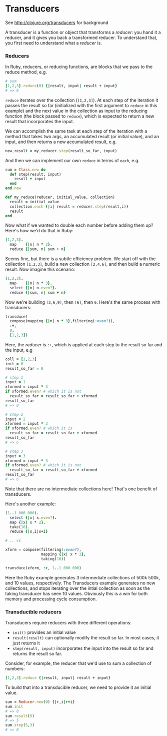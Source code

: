 # Transducers

See http://clojure.org/transducers for background

A transducer is a function or object that transforms a _reducer_: you
hand it a reducer, and it gives you back a transformed reducer. To
understand that, you first need to understand what a _reducer_ is.

### Reducers

In Ruby, reducers, or reducing functions, are blocks
that we pass to the reduce method, e.g.

```ruby
# sum
[1,2,3].reduce(0) {|result, input| result + input}
# => 6
```

`reduce` iterates over the collection (`[1,2,3]`). At each step of the
iteration it passes the result so far (initialized with the first
argument to `reduce` in this example) and the next value in the
collection as input to the reducing function (the block passed to
`reduce`), which is expected to return a new result that incorporates
the input.

We can accomplish the same task at each step of the iteration with a
method that takes two args, an accumulated result (or initial value),
and an input, and then returns a new accumulated result, e.g.

```ruby
new_result = my_reducer.step(result_so_far, input)
```

And then we can implement our own `reduce` in terms of `each`, e.g.

```ruby
sum = Class.new do
  def step(result, input)
    result + input
  end
end.new

def my_reduce(reducer, initial_value, collection)
  result = initial_value
  collection.each {|i| result = reducer.step(result,i)}
  result
end
```

Now what if we wanted to double each number before adding them up?
Here's how we'd do that in Ruby:

```ruby
[1,2,3].
  map    {|n| n * 2}.
  reduce {|sum, n| sum + n}
```

Seems fine, but there is a subtle efficiency problem. We start off
with the collection `[1,2,3]`, build a new collection `[2,4,6]`, and
then build a numeric result. Now imagine this scenario:

```ruby
[1,2,3].
  map    {|n| n * 3}.
  select {|n| n.even?}.
  reduce {|sum, n| sum + n}
```

Now we're building `[3,6,9]`, then `[6]`, then `6`. Here's the same
process with transducers:

```ruby
transduce(
  compose(mapping {|n| n * 3},filtering(:even?)),
  :+,
  0,
  [1,2,3])
```

Here, the _reducer_ is `:+`, which is applied at each step to the
result so far and the input, e.g

```ruby
coll = [1,2,3]
init = 0
result_so_far = 0

# step 1
input = 1
xformed = input * 3
if xformed.even? # which it is not
  result_so_far = result_so_far + xformed
result_so_far
# => 0

# step 2
input = 2
xformed = input * 3
if xformed.even? # which it is
  result_so_far = result_so_far + xformed
result_so_far
# => 6

# step 3
input = 3
xformed = input * 3
if xformed.even? # which it is not
  result_so_far = result_so_far + xformed
result_so_far
# => 6
```

Note that there are no intermediate collections here! That's one
benefit of transducers.

Here's another example:

```ruby
(1..1_000_000).
  select {|x| x.even?}.
  map {|x| x * 2}.
  take(10).
  reduce {|s,i|s+i}

# .. vs

xform = compose(filtering(:even?),
                mapping {|x| x * 2},
                taking(10))

transduce(xform, :+, 1..1_000_000)
```

Here the Ruby example generates 3 intermediate collections of 500k
500k, and 10 values, respectively. The Transducers example generates
no new collections, and stops iterating over the intial collection as soon
as the taking transducer has seen 10 values. Obviously this is a win
for both memory and processing cycle consumption.

### Transducible reducers

Transducers require reducers with three different operations:

* `init()` provides an initial value
* `result(result)` can optionally modify the result so far. In most
  cases, it just returns it
* `step(result, input)` incorporates the input into the result so far
  and returns the result so far.

Consider, for example, the reducer that we'd use to sum a collection
of numbers:

```ruby
[1,2,3].reduce {|result, input| result + input}
```

To build that into a transducible reducer, we need to provide it an
initial value.

```ruby
sum = Reducer.new(0) {|r,i|r+i}
sum.init
# => 0
sum.result(5)
# => 5
sum.step(5,3)
# => 8
```
